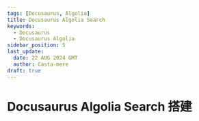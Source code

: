 ```yaml
---
tags: [Docusaurus, Algolia]
title: Docusaurus Algolia Search
keywords:
  - Docusaurus
  - Docusaurus Algolia
sidebar_position: 5
last_update:
  date: 22 AUG 2024 GMT
  author: Casta-mere
draft: true
---
```


# Docusaurus Algolia Search 搭建
